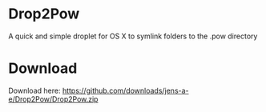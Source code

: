 Drop2Pow
========

A quick and simple droplet for OS X to symlink folders to the .pow directory


Download
========

Download here: https://github.com/downloads/jens-a-e/Drop2Pow/Drop2Pow.zip
